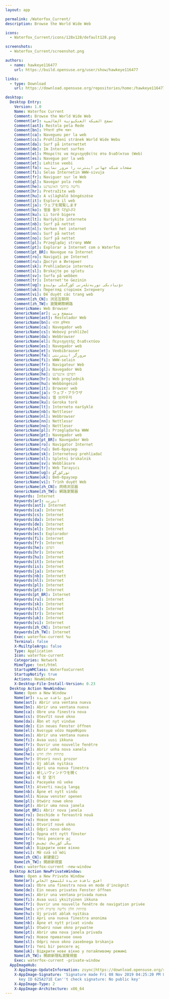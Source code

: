 ```yaml
---
layout: app

permalink: /Waterfox_Current/
description: Browse the World Wide Web

icons:
  - Waterfox_Current/icons/128x128/default128.png

screenshots:
  - Waterfox_Current/screenshot.png

authors:
  - name: hawkeye116477
    url: https://build.opensuse.org/user/show/hawkeye116477

links:
  - type: Download
    url: https://download.opensuse.org/repositories/home:/hawkeye116477:/waterfox/AppImage/waterfox-current-latest-x86_64.AppImage.mirrorlist

desktop:
  Desktop Entry:
    Version: 1.0
    Name: Waterfox Current
    Comment: Browse the World Wide Web
    Comment[ar]: تصفح الشبكة العنكبوتية العالمية
    Comment[ast]: Restola pela Rede
    Comment[bn]: ইন্টারনেট ব্রাউজ করুন
    Comment[ca]: Navegueu per la web
    Comment[cs]: Prohlížení stránek World Wide Webu
    Comment[da]: Surf på internettet
    Comment[de]: Im Internet surfen
    Comment[el]: Μπορείτε να περιηγηθείτε στο διαδίκτυο (Web)
    Comment[es]: Navegue por la web
    Comment[et]: Lehitse veebi
    Comment[fa]: صفحات شبکه جهانی اینترنت را مرور نمایید
    Comment[fi]: Selaa Internetin WWW-sivuja
    Comment[fr]: Naviguer sur le Web
    Comment[gl]: Navegar pola rede
    Comment[he]: גלישה ברחבי האינטרנט
    Comment[hr]: Pretražite web
    Comment[hu]: A világháló böngészése
    Comment[it]: Esplora il web
    Comment[ja]: ウェブを閲覧します
    Comment[ko]: 웹을 돌아 다닙니다
    Comment[ku]: Li torê bigere
    Comment[lt]: Naršykite internete
    Comment[nb]: Surf på nettet
    Comment[nl]: Verken het internet
    Comment[nn]: Surf på nettet
    Comment[no]: Surf på nettet
    Comment[pl]: Przeglądaj strony WWW
    Comment[pt]: Explorar a Internet com o Waterfox
    Comment[pt_BR]: Navegue na Internet
    Comment[ro]: Navigați pe Internet
    Comment[ru]: Доступ в Интернет
    Comment[sk]: Prehliadanie internetu
    Comment[sl]: Brskajte po spletu
    Comment[sv]: Surfa på webben
    Comment[tr]: İnternet'te Gezinin
    Comment[ug]: دۇنيادىكى توربەتلەرنى كۆرگىلى بولىدۇ
    Comment[uk]: Перегляд сторінок Інтернету
    Comment[vi]: Để duyệt các trang web
    Comment[zh_CN]: 浏览互联网
    Comment[zh_TW]: 瀏覽網際網路
    GenericName: Web Browser
    GenericName[ar]: متصفح ويب
    GenericName[ast]: Restolador Web
    GenericName[bn]: ওয়েব ব্রাউজার
    GenericName[ca]: Navegador web
    GenericName[cs]: Webový prohlížeč
    GenericName[da]: Webbrowser
    GenericName[el]: Περιηγητής διαδικτύου
    GenericName[es]: Navegador web
    GenericName[et]: Veebibrauser
    GenericName[fa]: مرورگر اینترنتی
    GenericName[fi]: WWW-selain
    GenericName[fr]: Navigateur Web
    GenericName[gl]: Navegador Web
    GenericName[he]: דפדפן אינטרנט
    GenericName[hr]: Web preglednik
    GenericName[hu]: Webböngésző
    GenericName[it]: Browser web
    GenericName[ja]: ウェブ・ブラウザ
    GenericName[ko]: 웹 브라우저
    GenericName[ku]: Geroka torê
    GenericName[lt]: Interneto naršyklė
    GenericName[nb]: Nettleser
    GenericName[nl]: Webbrowser
    GenericName[nn]: Nettlesar
    GenericName[no]: Nettleser
    GenericName[pl]: Przeglądarka WWW
    GenericName[pt]: Navegador web
    GenericName[pt_BR]: Navegador Web
    GenericName[ro]: Navigator Internet
    GenericName[ru]: Веб-браузер
    GenericName[sk]: Internetový prehliadač
    GenericName[sl]: Spletni brskalnik
    GenericName[sv]: Webbläsare
    GenericName[tr]: Web Tarayıcı
    GenericName[ug]: توركۆرگۈ
    GenericName[uk]: Веб-браузер
    GenericName[vi]: Trình duyệt Web
    GenericName[zh_CN]: 网络浏览器
    GenericName[zh_TW]: 網路瀏覽器
    Keywords: Internet
    Keywords[ar]: انترنت
    Keywords[ast]: Internet
    Keywords[ca]: Internet
    Keywords[cs]: Internet
    Keywords[da]: Internet
    Keywords[de]: Internet
    Keywords[el]: Internet
    Keywords[es]: Explorador
    Keywords[fi]: Internet
    Keywords[fr]: Internet
    Keywords[he]: דפדפן
    Keywords[hr]: Internet
    Keywords[hu]: Internet
    Keywords[it]: Internet
    Keywords[is]: Internet
    Keywords[ja]: Internet
    Keywords[nb]: Internett
    Keywords[nl]: Internet
    Keywords[pl]: Internet
    Keywords[pt]: Internet
    Keywords[pt_BR]: Internet
    Keywords[ru]: Internet
    Keywords[sk]: Internet
    Keywords[sl]: Internet
    Keywords[tr]: İnternet
    Keywords[uk]: Internet
    Keywords[vi]: Internet
    Keywords[zh_CN]: Internet
    Keywords[zh_TW]: Internet
    Exec: waterfox-current %u
    Terminal: false
    X-MuiltpleArgs: false
    Type: Application
    Icon: waterfox-current
    Categories: Network
    MimeType: text/html
    StartupWMClass: WaterfoxCurrent
    StartupNotify: true
    Actions: NewWindow
    X-Desktop-File-Install-Version: 0.23
  Desktop Action NewWindow:
    Name: Open a New Window
    Name[ar]: افتح نافذة جديدة
    Name[ast]: Abrir una ventana nueva
    Name[bn]: Abrir una ventana nueva
    Name[ca]: Obre una finestra nova
    Name[cs]: Otevřít nové okno
    Name[da]: Åbn et nyt vindue
    Name[de]: Ein neues Fenster öffnen
    Name[el]: Άνοιγμα νέου παραθύρου
    Name[es]: Abrir una ventana nueva
    Name[fi]: Avaa uusi ikkuna
    Name[fr]: Ouvrir une nouvelle fenêtre
    Name[gl]: Abrir unha nova xanela
    Name[he]: פתיחת חלון חדש
    Name[hr]: Otvori novi prozor
    Name[hu]: Új ablak nyitása
    Name[it]: Apri una nuova finestra
    Name[ja]: 新しいウィンドウを開く
    Name[ko]: 새 창 열기
    Name[ku]: Paceyeke nû veke
    Name[lt]: Atverti naują langą
    Name[nb]: Åpne et nytt vindu
    Name[nl]: Nieuw venster openen
    Name[pl]: Otwórz nowe okno
    Name[pt]: Abrir uma nova janela
    Name[pt_BR]: Abrir nova janela
    Name[ro]: Deschide o fereastră nouă
    Name[ru]: Новое окно
    Name[sk]: Otvoriť nové okno
    Name[sl]: Odpri novo okno
    Name[sv]: Öppna ett nytt fönster
    Name[tr]: Yeni pencere aç
    Name[ug]: يېڭى كۆزنەك ئېچىش
    Name[uk]: Відкрити нове вікно
    Name[vi]: Mở cửa sổ mới
    Name[zh_CN]: 新建窗口
    Name[zh_TW]: 開啟新視窗
    Exec: waterfox-current -new-window
  Desktop Action NewPrivateWindow:
    Name: Open a New Private Window
    Name[ar]: افتح نافذة جديدة للتصفح الخاص
    Name[ca]: Obre una finestra nova en mode d'incògnit
    Name[de]: Ein neues privates Fenster öffnen
    Name[es]: Abrir una ventana privada nueva
    Name[fi]: Avaa uusi yksityinen ikkuna
    Name[fr]: Ouvrir une nouvelle fenêtre de navigation privée
    Name[he]: פתיחת חלון גלישה פרטית חדש
    Name[hu]: Új privát ablak nyitása
    Name[it]: Apri una nuova finestra anonima
    Name[nb]: Åpne et nytt privat vindu
    Name[pl]: Otwórz nowe okno prywatne
    Name[pt]: Abrir uma nova janela privada
    Name[ru]: Новое приватное окно
    Name[sl]: Odpri novo okno zasebnega brskanja
    Name[tr]: Yeni bir pencere aç
    Name[uk]: Відкрити нове вікно у потайливому режимі
    Name[zh_TW]: 開啟新隱私瀏覽視窗
    Exec: waterfox-current -private-window
  AppImageHub:
    X-AppImage-UpdateInformation: zsync|https://download.opensuse.org/repositories/home:/hawkeye116477:/waterfox/AppImage/waterfox-current-latest-x86_64.AppImage.zsync
    X-AppImage-Signature: 'Signature made Fri 08 Nov 2019 04:25:20 PM UTC using RSA
      key ID 625A271E Can''t check signature: No public key'
    X-AppImage-Type: 2
    X-AppImage-Architecture: x86_64
---
```

